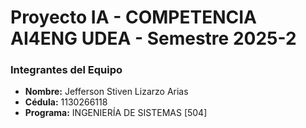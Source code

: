 # Proyecto IA - COMPETENCIA AI4ENG UDEA - Semestre 2025-2

### Integrantes del Equipo

*   **Nombre:** Jefferson Stiven Lizarzo Arias
*   **Cédula:** 1130266118
*   **Programa:** INGENIERÍA DE SISTEMAS [504]
